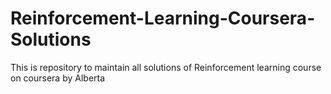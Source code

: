 # Reinforcement-Learning-Coursera-Solutions
This is repository to maintain all solutions of Reinforcement learning course on coursera by Alberta
